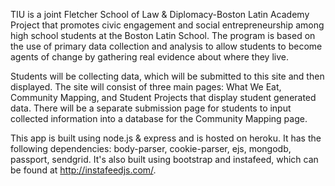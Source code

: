 
TIU is a joint Fletcher School of Law & Diplomacy-Boston Latin Academy Project that promotes civic engagement and social entrepreneurship among high school students at the Boston Latin School. The program is based on the use of primary data collection and analysis to allow students to become agents of change by gathering real evidence about where they live.

Students will be collecting data, which will be submitted to this site and then displayed. The site will consist of three main pages: What We Eat, Community Mapping, and Student Projects that display student generated data. There will be a separate submission page for students to input collected information into a database for the Community Mapping page.


This app is built using node.js & express and is hosted on heroku. It has the following dependencies: body-parser, cookie-parser, ejs, mongodb, passport, sendgrid.
It's also built using bootstrap and instafeed, which can be found at http://instafeedjs.com/.